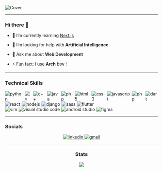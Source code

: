 <!--
**Anonymous616/Anonymous616** is a ✨ _special_ ✨ repository because its `README.md` (this file) appears on your GitHub profile.-->

<!-- Cover -->
<img src="https://user-images.githubusercontent.com/58945356/132537731-ca6396a6-b019-4e05-8eeb-21f3401b5fd2.png" alt="Cover" />

---

### Hi there 👋

<!--- 🔭 I’m currently working on ... -->

<!-- - 👯 I’m looking to collaborate on ... -->

- 📖 I’m currently learning [Next.js](https://nextjs.org/)

- 🤔 I’m looking for help with **Artificial Intelligence**

- 💬 Ask me about **Web Development**

<!-- - <span style="display: flex; align-items:center; gap: 6px" >📫 How to reach me :
  <a style="display: flex; align-items:center; gap: 6px" href="mailto:deongracias1@gmail.com" target="_blank"><img style="height: 22px" src="https://img.shields.io/badge/Gmail-D14836?style=for-the-badge&logo=gmail&logoColor=white" alt="gmail" /></a></span> -->

- ⚡ Fun fact: I use **Arch** btw !</span>

---

### Technical Skills

<span style="display:flex; gap: 5px;">
  <img style="" src="https://img.shields.io/badge/Python-14354C?style=for-the-badge&logo=python&logoColor=white" alt="python">
  <img style="" src="https://img.shields.io/badge/c-%2300599C.svg?style=for-the-badge&logo=c&logoColor=white" alt="c">
  <img style="" src="https://img.shields.io/badge/c++-%2300599C.svg?style=for-the-badge&logo=c%2B%2B&logoColor=white" alt="c++">
  <img style="" src="https://img.shields.io/badge/java-%23ED8B00.svg?style=for-the-badge&logo=java&logoColor=white" alt="java">
  <img style="" src="https://img.shields.io/badge/Go-00ADD8?style=for-the-badge&logo=go&logoColor=white" alt="php">
  <img style="" src="https://img.shields.io/badge/html5-%23E34F26.svg?style=for-the-badge&logo=html5&logoColor=white" alt="html5">
  <img style="" src="https://img.shields.io/badge/css3-%231572B6.svg?style=for-the-badge&logo=css3&logoColor=white" alt="css3">
  <img style="" src="https://img.shields.io/badge/JavaScript-F7DF1E?style=for-the-badge&logo=javascript&logoColor=black" alt="javascript">
  <img style="" src="https://img.shields.io/badge/php-%23777BB4.svg?style=for-the-badge&logo=php&logoColor=white" alt="php">
  <img style="" src="https://img.shields.io/badge/dart-%230175C2.svg?style=for-the-badge&logo=dart&logoColor=white" alt="dart">
</span>


<span style="display:flex; gap: 5px;">
  <img style="" src="https://img.shields.io/badge/react-%2320232a.svg?style=for-the-badge&logo=react&logoColor=%2361DAFB" alt="react">
  <img style="" src="https://img.shields.io/badge/Node.js-43853D?style=for-the-badge&logo=node.js&logoColor=white" alt="nodejs">
  <img style="" src="https://img.shields.io/badge/django-%23092E20.svg?style=for-the-badge&logo=django&logoColor=white" alt="django">
  <img style="" src="https://img.shields.io/badge/SASS-hotpink.svg?style=for-the-badge&logo=SASS&logoColor=white" alt="sass">
  <img style="" src="https://img.shields.io/badge/Flutter-%2302569B.svg?style=for-the-badge&logo=Flutter&logoColor=white" alt="flutter">
</span>


<span style="display:flex; gap: 5px;">
  <img style="" src="https://img.shields.io/badge/VIM-%2311AB00.svg?style=for-the-badge&logo=vim&logoColor=white" alt="vim">
  <img style="" src="https://img.shields.io/badge/Visual%20Studio%20Code-0078d7.svg?style=for-the-badge&logo=visual-studio-code&logoColor=white" alt="visual studio code">
  <img style="" src="https://img.shields.io/badge/Android%20Studio-3DDC84.svg?style=for-the-badge&logo=android-studio&logoColor=white" alt="android studio">
  <img style="" src="https://img.shields.io/badge/figma-%23F24E1E.svg?style=for-the-badge&logo=figma&logoColor=white" alt="figma">
</span>
  
---

### Socials

<center>
  <a href="https://www.linkedin.com/in/deongracias/" target="_blank">
    <img style="" src="https://img.shields.io/badge/linkedin-%230077B5.svg?style=for-the-badge&logo=linkedin&logoColor=white" alt="linkedin" />
  </a>
  <a href="mailto:deongracias1@gmail.com" target="_blank">
    <img style="" src="https://img.shields.io/badge/Gmail-D14836?style=for-the-badge&logo=gmail&logoColor=white" alt="gmail" />
  </a>

---

### Stats
<!-- <div style="display: grid; place-items: center; width: 100%;"> -->
<div align="center">
  <img src="https://github-readme-stats.vercel.app/api?username=deon-gracias&&show_icons=true&title_color=FFFFFF&icon_color=FFFFFF&text_color=FFFFFF&bg_color=121212" />
</div>
